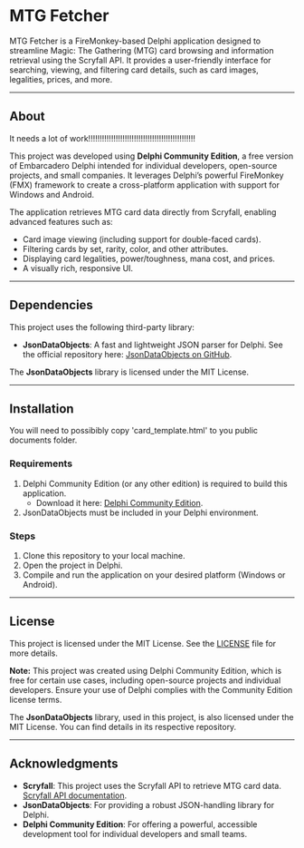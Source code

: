 # MTG Fetcher

MTG Fetcher is a FireMonkey-based Delphi application designed to streamline Magic: The Gathering (MTG) card browsing and information retrieval using the Scryfall API. It provides a user-friendly interface for searching, viewing, and filtering card details, such as card images, legalities, prices, and more.

---

## About
It needs a lot of work!!!!!!!!!!!!!!!!!!!!!!!!!!!!!!!!!!!!!!!!!!!!!!!

This project was developed using **Delphi Community Edition**, a free version of Embarcadero Delphi intended for individual developers, open-source projects, and small companies. It leverages Delphi’s powerful FireMonkey (FMX) framework to create a cross-platform application with support for Windows and Android. 

The application retrieves MTG card data directly from Scryfall, enabling advanced features such as:
- Card image viewing (including support for double-faced cards).
- Filtering cards by set, rarity, color, and other attributes.
- Displaying card legalities, power/toughness, mana cost, and prices.
- A visually rich, responsive UI.

---

## Dependencies

This project uses the following third-party library:
- **JsonDataObjects**: A fast and lightweight JSON parser for Delphi. See the official repository here: [JsonDataObjects on GitHub](https://github.com/ahausladen/JsonDataObjects).

The **JsonDataObjects** library is licensed under the MIT License.

---

## Installation
You will need to possibibly copy 'card_template.html' to you public documents folder.


### Requirements
1. Delphi Community Edition (or any other edition) is required to build this application.
   - Download it here: [Delphi Community Edition](https://www.embarcadero.com/products/delphi/starter).
2. JsonDataObjects must be included in your Delphi environment.

### Steps
1. Clone this repository to your local machine.
2. Open the project in Delphi.
3. Compile and run the application on your desired platform (Windows or Android).

---

## License

This project is licensed under the MIT License. See the [LICENSE](./LICENSE) file for more details.

**Note:** This project was created using Delphi Community Edition, which is free for certain use cases, including open-source projects and individual developers. Ensure your use of Delphi complies with the Community Edition license terms.

The **JsonDataObjects** library, used in this project, is also licensed under the MIT License. You can find details in its respective repository.

---

## Acknowledgments

- **Scryfall**: This project uses the Scryfall API to retrieve MTG card data. [Scryfall API documentation](https://scryfall.com/docs/api).
- **JsonDataObjects**: For providing a robust JSON-handling library for Delphi.
- **Delphi Community Edition**: For offering a powerful, accessible development tool for individual developers and small teams.
